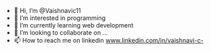 - 👋 Hi, I’m @Vaishnavic11
- 👀 I’m interested in programming
- 🌱 I’m currently learning web development
- 💞️ I’m looking to collaborate on ...
- 📫 How to reach me on linkedin www.linkedin.com/in/vaishnavi-c-

<!---
Vaishnavic11/Vaishnavic11 is a ✨ special ✨ repository because its `README.md` (this file) appears on your GitHub profile.
You can click the Preview link to take a look at your changes.
--->
